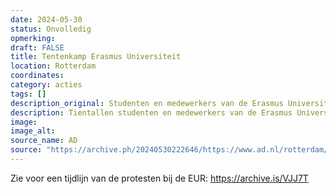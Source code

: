 ```yaml
---
date: 2024-05-30
status: Onvolledig
opmerking: 
draft: FALSE
title: Tentenkamp Erasmus Universiteit
location: Rotterdam
coordinates: 
category: acties
tags: []
description_original: Studenten en medewerkers van de Erasmus Universiteit in Rotterdam voeren sinds donderdagmiddag protest uit solidariteit met Palestina. Twee weken geleden werd, na een afgeblazen actie, al aangekondigd dat er een nieuwe, onverwachte demonstratie zou komen.
description: Tientallen studenten en medewerkers van de Erasmus Universiteit in Rotterdam voeren protest uit solidariteit met Palestina op campus Woudestein. Ze zetten tenten voor Food Plaza, en er is een met een drumband. 
image: 
image_alt: 
source_name: AD
source: "https://archive.ph/20240530222646/https://www.ad.nl/rotterdam/alsnog-pro-palestinaprotest-op-erasmus-universiteit-tentenkamp-opgezet-studenten-blijven-overnachten~a8403b83/#selection-1757.11-1761.72"
---
```

Zie voor een tijdlijn van de protesten bij de EUR: https://archive.is/VJJ7T